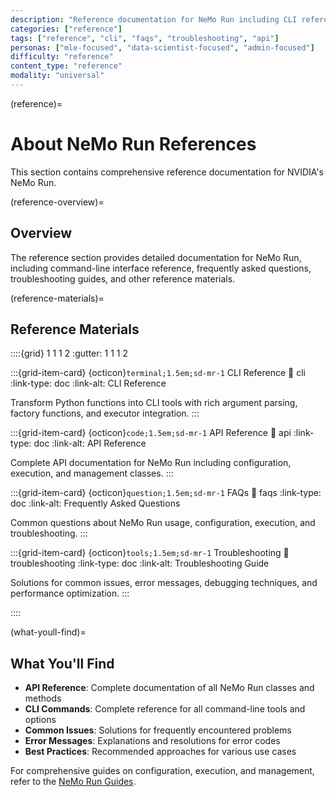 ```yaml
---
description: "Reference documentation for NeMo Run including CLI reference, FAQs, and troubleshooting guides."
categories: ["reference"]
tags: ["reference", "cli", "faqs", "troubleshooting", "api"]
personas: ["mle-focused", "data-scientist-focused", "admin-focused"]
difficulty: "reference"
content_type: "reference"
modality: "universal"
---
```


(reference)=

# About NeMo Run References

This section contains comprehensive reference documentation for NVIDIA's NeMo Run.

(reference-overview)=

## Overview

The reference section provides detailed documentation for NeMo Run, including command-line interface reference, frequently asked questions, troubleshooting guides, and other reference materials.

(reference-materials)=

## Reference Materials

::::{grid} 1 1 1 2
:gutter: 1 1 1 2

:::{grid-item-card} {octicon}`terminal;1.5em;sd-mr-1` CLI Reference
:link: cli
:link-type: doc
:link-alt: CLI Reference

Transform Python functions into CLI tools with rich argument parsing, factory functions, and executor integration.
:::

:::{grid-item-card} {octicon}`code;1.5em;sd-mr-1` API Reference
:link: api
:link-type: doc
:link-alt: API Reference

Complete API documentation for NeMo Run including configuration, execution, and management classes.
:::

:::{grid-item-card} {octicon}`question;1.5em;sd-mr-1` FAQs
:link: faqs
:link-type: doc
:link-alt: Frequently Asked Questions

Common questions about NeMo Run usage, configuration, execution, and troubleshooting.
:::

:::{grid-item-card} {octicon}`tools;1.5em;sd-mr-1` Troubleshooting
:link: troubleshooting
:link-type: doc
:link-alt: Troubleshooting Guide

Solutions for common issues, error messages, debugging techniques, and performance optimization.
:::

::::

(what-youll-find)=

## What You'll Find

- **API Reference**: Complete documentation of all NeMo Run classes and methods
- **CLI Commands**: Complete reference for all command-line tools and options
- **Common Issues**: Solutions for frequently encountered problems
- **Error Messages**: Explanations and resolutions for error codes
- **Best Practices**: Recommended approaches for various use cases

For comprehensive guides on configuration, execution, and management, refer to the [NeMo Run Guides](../guides/index).

